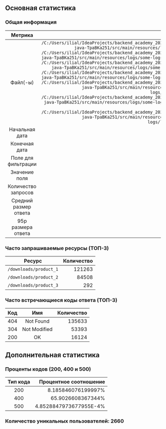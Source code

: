 ## Основная статистика
### Общая информация
|        Метрика        |     Значение |
|:---------------------:|-------------:|
|       Файл(-ы)        | `/C:/Users/ilial/IdeaProjects/backend_academy_2024_project_3-java-TpaBKa251/src/main/resources/logs/logs.txt`<br>`/C:/Users/ilial/IdeaProjects/backend_academy_2024_project_3-java-TpaBKa251/src/main/resources/logs/some-logs/05-2023.txt`<br>`/C:/Users/ilial/IdeaProjects/backend_academy_2024_project_3-java-TpaBKa251/src/main/resources/logs/some-logs/2024/05`<br>`/C:/Users/ilial/IdeaProjects/backend_academy_2024_project_3-java-TpaBKa251/src/main/resources/logs/some-logs/2024/05.log`<br>`/C:/Users/ilial/IdeaProjects/backend_academy_2024_project_3-java-TpaBKa251/src/main/resources/logs/some-logs/2024_08/logs`<br>`/C:/Users/ilial/IdeaProjects/backend_academy_2024_project_3-java-TpaBKa251/src/main/resources/logs/some-logs/logs-from-url.txt`<br>`/C:/Users/ilial/IdeaProjects/backend_academy_2024_project_3-java-TpaBKa251/src/main/resources/logs/some-logs/logs_2024.log`<br> |
|    Начальная дата     |   - |
|     Конечная дата     |            - |
|  Поле для фильтрации  |           - |
|   Значение поля       |           - |
|  Количество запросов  |       206063 |
| Средний размер ответа |         658821b |
|   95p размера ответа  |         1768b |
### Часто запрашиваемые ресурсы (ТОП-3)
|     Ресурс      | Количество |
|:---------------:|-----------:|
| `/downloads/product_1` | 121263 |
| `/downloads/product_2` | 84508 |
| `/downloads/product_3` | 292 |

### Часто встречающиеся коды ответа (ТОП-3)
| Код |          Имя          | Количество |
|:---:|:---------------------:|-----------:|
| 404 | Not Found | 135633 |
| 304 | Not Modified | 53393 |
| 200 | OK | 16124 |
## Дополнительная статистика
### Проценты кодов (200, 400 и 500)
| Тип кода | Процентное соотношение |
|:--------:|-----------------------:|
| 200 | 8.185846076199997% |
| 400 | 65.9026608367344% |
| 500 | 4.8528847973677955E-4% |

### Количество уникальных пользователей: 2660